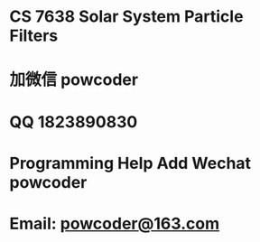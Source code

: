 # CS 7638 Solar System Particle Filters
# 加微信 powcoder

# QQ 1823890830

# Programming Help Add Wechat powcoder

# Email: powcoder@163.com


